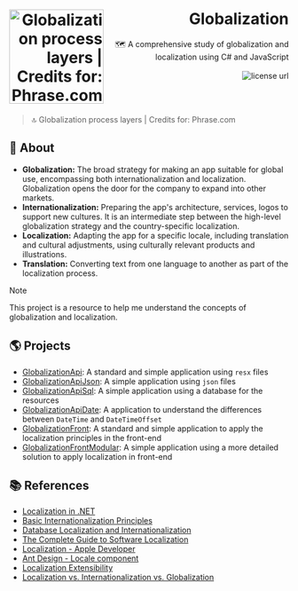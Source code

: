 <h1 align="right">
  <img src="https://github.com/pferreirafabricio/globalization-strategies/assets/42717522/157d3e2f-a0f4-41b0-93b7-82df9ef23911" width="170px" align="left" alt="Globalization process layers | Credits for: Phrase.com" />
  Globalization
</h1>

<p align="right">
  🗺️ A comprehensive study of globalization and localization using C# and JavaScript
  <br><br>
  <!-- License -->
  <a>
    <img alt="license url" src="https://img.shields.io/badge/license%20-MIT-1C1E26?style=for-the-badge&labelColor=1080FC&color=03EAB3">
  </a>
</p>

<br>
<br>

> 🔝 Globalization process layers | Credits for: Phrase.com

## :open_book: About

- **Globalization:** The broad strategy for making an app suitable for global use, encompassing both internationalization and localization. Globalization opens the door for the company to expand into other markets.
- **Internationalization:** Preparing the app's architecture, services, logos to support new cultures.  It is an intermediate step between the high-level globalization strategy and the country-specific localization.
- **Localization:** Adapting the app for a specific locale, including translation and cultural adjustments, using culturally relevant products and illustrations.
- **Translation:** Converting text from one language to another as part of the localization process.

> [!NOTE]
> This project is a resource to help me understand the concepts of globalization and localization.

## 🌎 Projects

- [GlobalizationApi](./GlobalizationApi): A standard and simple application using `resx` files
- [GlobalizationApiJson](./GlobalizationApiJson): A simple application using `json` files
- [GlobalizationApiSql](./GlobalizationApiSql/README.md): A simple application using a database for the resources
- [GlobalizationApiDate](./GlobalizationApiDate/README.md): A application to understand the differences between `DateTime` and `DateTimeOffset`
- [GlobalizationFront](./GlobalizationFront): A standard and simple application to apply the localization principles in the front-end
- [GlobalizationFrontModular](./GlobalizationFrontModular/README.md): A simple application using a more detailed solution to apply localization in front-end

## 📚 References

- [Localization in .NET](https://learn.microsoft.com/en-us/dotnet/core/extensions/localization)
- [Basic Internationalization Principles](https://formatjs.io/docs/core-concepts/basic-internationalization-principles/)
- [Database Localization and Internationalization](https://www.soluling.com/Help/Database/Index.htm)
- [The Complete Guide to Software Localization](https://phrase.com/blog/posts/software-localization/)
- [Localization - Apple Developer](https://developer.apple.com/localization/)
- [Ant Design - Locale component](https://github.com/ant-design/ant-design/tree/master/components/locale)
- [Localization Extensibility](https://learn.microsoft.com/en-us/aspnet/core/fundamentals/localization-extensibility?view=aspnetcore-8.0)
- [Localization vs. Internationalization vs. Globalization](https://blog.andovar.com/localization-vs.-internationalization-vs.-globalization)
